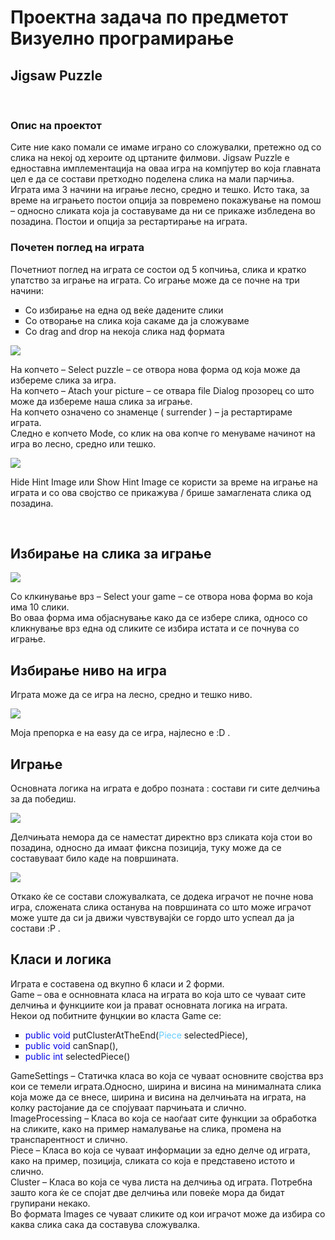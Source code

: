 <h1>Проектна задача по предметот Визуелно програмирање</h1>
<h2>Jigsaw Puzzle</h2></br>
<h3>Опис на проектот</h3></hr>
<p>Сите ние како помали се имаме играно со сложувалки, претежно од со слика на некој од хероите од цртаните филмови. Jigsaw Puzzle е едноставна имплементација на оваа игра на компјутер  во која главната цел е да се состави претходно поделена слика на мали парчиња. Играта има 3 начини на играње лесно, средно и тешко. 
Исто така, за време на играњето постои опција за повремено покажување на помош – односно сликата која ја составуваме да ни се прикаже избледена во позадина.
Постои и опција за рестартирање на играта.
</p>
<h3>Почетен поглед на игратa</h3>
<p>Почетниот поглед на играта се состои од 5 копчиња, слика и кратко упатство за играње на играта.
Со играње може да се почне на три начини:
<ul type="square">
	<li>Со избирање на една од веќе дадените слики</li>
	<li>Со отворање на слика која сакаме да ја сложуваме</li>
	<li>Со drag and drop на некоја слика над формата</li>
</ul>
</p>
<img src="https://cloud.githubusercontent.com/assets/7547420/2938469/0ab088fa-d90d-11e3-8822-9d0c8de3b483.png">
<p>На копчето – Select puzzle – се отвора нова форма од која може да избереме слика за игра.<br>
На копчето – Atach your picture –  се отвара file Dialog прозорец со што може да избереме наша слика за играње.<br>
На копчето означено со знаменце ( surrender ) – ја рестартираме играта.<br> 
Следно е копчето Mode, со клик на ова копче го менуваме начинот на игра во лесно, средно или тешко.<br>
</p>
<img src="https://cloud.githubusercontent.com/assets/7547420/2938470/0d858954-d90d-11e3-9e31-d498ce2f401c.png">
<p>Hide Hint Image или Show Hint Image се користи за време на играње на играта и со ова својство се прикажува / брише замаглената слика од позадина.</p><br>
<h2>Избирање на слика за играње</h2>
<img src="https://cloud.githubusercontent.com/assets/7547420/2938471/0f4c29a0-d90d-11e3-9ef1-dd6cb7c35c69.png" align="center">
<p>Со клкинување врз – Select your game – се отвора нова форма во која има 10 слики.<br> 
Во оваа форма има објаснување како да се избере слика, односо со кликнување врз една од сликите се избира истата и се почнува со играње.</p>
<h2>Избирање ниво на игра</h2>
<p>Играта може да се игра на лесно, средно и тешко ниво.</p>
<img src="https://cloud.githubusercontent.com/assets/7547420/2938472/107fc890-d90d-11e3-9a47-478152d6f54c.png" align="center">
<p>Моја препорка е на easy да се игра, најлесно е :D .</p>
<h2>Играње</h2>
<p>Основната логика на играта е добро позната : состави ги сите делчиња за да победиш.</p>
<img src="https://cloud.githubusercontent.com/assets/7547420/2938473/11dfa16a-d90d-11e3-9bea-6029a30bdce0.png">
<p>Делчињата немора да се наместат директно врз сликата која стои во позадина, односно да имаат фиксна позиција, туку може да се составуваат било каде на површината. <p>
<img src="https://cloud.githubusercontent.com/assets/7547420/2938474/1692dcd6-d90d-11e3-99e6-d8416058049b.png">
<p>Откако ќе се состави сложувалката, се додека играчот не почне нова игра, сложената слика останува на површината со што може играчот може уште да си ја движи чувствувајќи се гордо што успеал да ја состави :P .</p>
<h2>Класи и логика</h2>
<p>
Играта е составена од вкупно 6 класи и 2 форми.<br>  
Game – ова е оснновната класа на играта во која што се чуваат сите делчиња и функциите кои ја прават основната логика на играта.<br>
Некои од побитните фунцкии во класта Game се:<br>
<ul type="square">
	<li><a style="color:#0000E6
">public void</a> putClusterAtTheEnd(<a style="color:#66CCFF">Piece</a> selectedPiece),</li>
	<li><a style="color:#0000E6
">public void</a> canSnap(),</li>
	<li><a style="color:#0000E6
">public int</a> selectedPiece()</li>
</ul>
<p>GameSettings  – Статичка класа во која се чуваат основните својства врз кои се темели играта.Односно, ширина и висина на минималната слика која може да се внесе, ширина и висина на делчињата на играта, на колку растојание да се спојуваат парчињата и слично.<br/>
ImageProcessing – Класа во која се наоѓаат сите функции за обработка на сликите, како на пример намалување на слика, промена на транспарентност и слично. <br/>
Piece – Класа во која се чуваат информации за едно делче од играта, како на пример, позиција, сликата со која е представено истото и слично. <br/>
Cluster – Класа во која се чува листа на делчиња од играта. Потребна зашто кога ќе се спојат две делчиња или повеќе мора да бидат групирани некако. <br/>
Во формата Images се чуваат сликите од кои играчот може да избира со каква слика сака да составува сложувалка.
</p>
